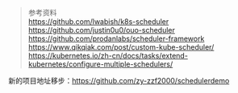 >参考资料  
https://github.com/lwabish/k8s-scheduler  
https://github.com/justin0u0/ouo-scheduler  
https://github.com/prodanlabs/scheduler-framework  
https://www.qikqiak.com/post/custom-kube-scheduler/  
https://kubernetes.io/zh-cn/docs/tasks/extend-kubernetes/configure-multiple-schedulers/

新的项目地址移步：https://github.com/zy-zzf2000/schedulerdemo
